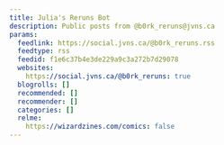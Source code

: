 ```yaml
---
title: Julia's Reruns Bot
description: Public posts from @b0rk_reruns@jvns.ca
params:
  feedlink: https://social.jvns.ca/@b0rk_reruns.rss
  feedtype: rss
  feedid: f1e6c37b4e3de229a9c3a272b7d29078
  websites:
    https://social.jvns.ca/@b0rk_reruns: true
  blogrolls: []
  recommended: []
  recommender: []
  categories: []
  relme:
    https://wizardzines.com/comics: false
---
```


